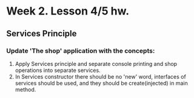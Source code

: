 # Week 2. Lesson 4/5 hw.
## Services Principle
### Update 'The shop' application with the concepts:
1. Apply Services principle and separate console printing and shop operations into separate services.
2. In Services constructor there should be no 'new' word, interfaces of services should be used, and they should be create(injected) in main method.
